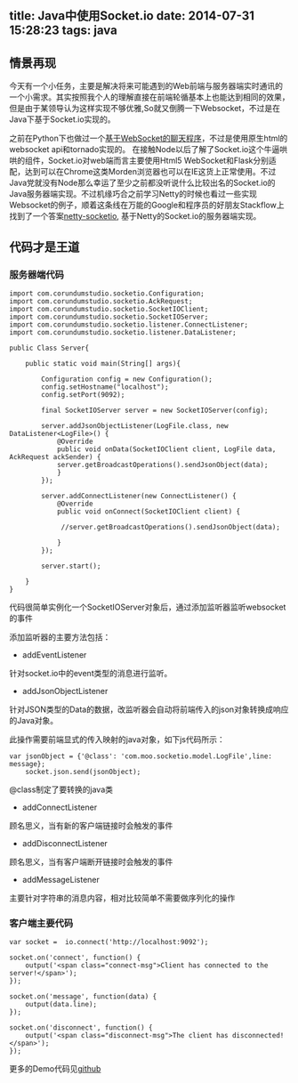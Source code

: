 title: Java中使用Socket.io
date: 2014-07-31 15:28:23
tags: java
---

## 情景再现

今天有一个小任务，主要是解决将来可能遇到的Web前端与服务器端实时通讯的一个小需求。其实按照我个人的理解直接在前端轮循基本上也能达到相同的效果，但是由于某领导认为这样实现不够优雅,So就又倒腾一下Websocket，不过是在Java下基于Socket.io实现的。

之前在Python下也做过一个[基于WebSocket的聊天程序](github.com/yunlzheng/chat)，不过是使用原生html的websocket api和tornado实现的。 在接触Node以后了解了Socket.io这个牛逼哄哄的组件，Socket.io对web端而言主要使用Html5 WebSocket和Flask分别适配，达到可以在Chrome这类Morden浏览器也可以在IE这货上正常使用。不过Java党就没有Node那么幸运了至少之前都没听说什么比较出名的Socket.io的Java服务器端实现。不过机缘巧合之前学习Netty的时候也看过一些实现Websocket的例子，顺着这条线在万能的Google和程序员的好朋友Stackflow上找到了一个答案[netty-socketio](https://github.com/mrniko/netty-socketio), 基于Netty的Socket.io的服务器端实现。

## 代码才是王道

### 服务器端代码

	import com.corundumstudio.socketio.Configuration;
	import com.corundumstudio.socketio.AckRequest;
	import com.corundumstudio.socketio.SocketIOClient;
	import com.corundumstudio.socketio.SocketIOServer;
	import com.corundumstudio.socketio.listener.ConnectListener;
	import com.corundumstudio.socketio.listener.DataListener;

	public Class Server{

		public static void main(String[] args){

			Configuration config = new Configuration();
			config.setHostname("localhost");
			config.setPort(9092);

			final SocketIOServer server = new SocketIOServer(config);

			server.addJsonObjectListener(LogFile.class, new DataListener<LogFile>() {
			    @Override
			    public void onData(SocketIOClient client, LogFile data, AckRequest ackSender) {
				server.getBroadcastOperations().sendJsonObject(data);
			    }
			});

			server.addConnectListener(new ConnectListener() {
			    @Override
			    public void onConnect(SocketIOClient client) {

				 //server.getBroadcastOperations().sendJsonObject(data);

			    }
			});

			server.start();

		}
	}


代码很简单实例化一个SocketIOServer对象后，通过添加监听器监听websocket的事件

添加监听器的主要方法包括：

* addEventListener

针对socket.io中的event类型的消息进行监听。

* addJsonObjectListener

针对JSON类型的Data的数据，改监听器会自动将前端传入的json对象转换成响应的Java对象。

此操作需要前端显式的传入映射的java对象，如下js代码所示：

	var jsonObject = {'@class': 'com.moo.socketio.model.LogFile',line: message};
        socket.json.send(jsonObject);

@class制定了要转换的java类

* addConnectListener

顾名思义，当有新的客户端链接时会触发的事件

* addDisconnectListener

顾名思义，当有客户端断开链接时会触发的事件

* addMessageListener

主要针对字符串的消息内容，相对比较简单不需要做序列化的操作

### 客户端主要代码

	var socket =  io.connect('http://localhost:9092');

	socket.on('connect', function() {
		output('<span class="connect-msg">Client has connected to the server!</span>');
	});

	socket.on('message', function(data) {
		output(data.line);
	});

	socket.on('disconnect', function() {
		output('<span class="disconnect-msg">The client has disconnected!</span>');
	});

更多的Demo代码见[github](https://github.com/yunlzheng/spring-socketio)
